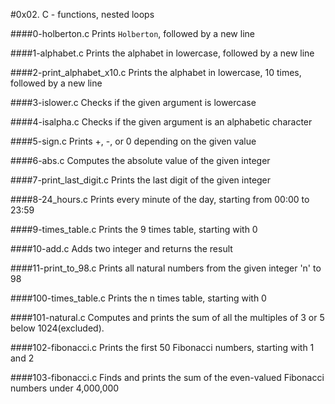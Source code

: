 #0x02. C - functions, nested loops

####0-holberton.c
Prints `Holberton`, followed by a new line

####1-alphabet.c
Prints the alphabet in lowercase, followed by a new line

####2-print_alphabet_x10.c
Prints the alphabet in lowercase, 10 times, followed by a new line

####3-islower.c
Checks if the given argument is lowercase

####4-isalpha.c
Checks if the given argument is an alphabetic character

####5-sign.c
Prints +, -, or 0 depending on the given value

####6-abs.c
Computes the absolute value of the given integer

####7-print_last_digit.c
Prints the last digit of the given integer

####8-24_hours.c
Prints every minute of the day, starting from 00:00 to 23:59

####9-times_table.c
Prints the 9 times table, starting with 0

####10-add.c
Adds two integer and returns the result

####11-print_to_98.c
Prints all natural numbers from the given integer 'n' to 98

####100-times_table.c
Prints the n times table, starting with 0

####101-natural.c
Computes and prints the sum of all the multiples of 3 or 5 below 1024(excluded).

####102-fibonacci.c
Prints the first 50 Fibonacci numbers, starting with 1 and 2

####103-fibonacci.c
Finds and prints the sum of the even-valued Fibonacci numbers under 4,000,000
